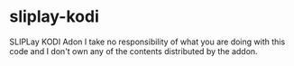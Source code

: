 # sliplay-kodi
SLIPLay KODI Adon
I take no responsibility of what you are doing with this code and I don't own any of the contents distributed by the addon. 
